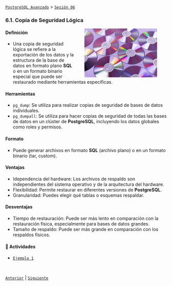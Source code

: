 [`PostgreSQL Avanzado`](../../README.md) > [`Sesión 06`](../README.md)

### 6.1. Copia de Seguridad Lógica

<img src="../imagenes/img13.jpg" width="45%" align="right" hspace=30>

#### Definición

- Una copia de seguridad lógica se refiere a la exportación de los datos y la estructura de la base de datos en formato plano **SQL** o en un formato binario especial que puede ser restaurado mediante herramientas específicas.

#### Herramientas

- `pg_dump`: Se utiliza para realizar copias de seguridad de bases de datos individuales.
- `pg_dumpall`: Se utiliza para hacer copias de seguridad de todas las bases de datos en un clúster de **PostgreSQL**, incluyendo los datos globales como roles y permisos.

#### Formato

- Puede generar archivos en formato **SQL** (archivo plano) o en un formato binario (tar, custom).

#### Ventajas

- Idependencia del hardware: Los archivos de respaldo son independientes del sistema operativo y de la arquitectura del hardware.
- Flexibilidad: Permite restaurar en diferentes versiones de **PostgreSQL**.
- Granularidad: Puedes elegir qué tablas o esquemas respaldar.

#### Desventajas

- Tiempo de restauración: Puede ser más lento en comparación con la restauración física, especialmente para bases de datos grandes.
- Tamaño de respaldo: Puede ser más grande en comparación con los respaldos físicos.

#### 🧐 Actividades

- [`Ejemplo 1`](ejemplo01/README.md)

<br/>

[`Anterior`](../circulo_estudio/reto05/README.md) | [`Siguiente`](ejemplo01/README.md)
